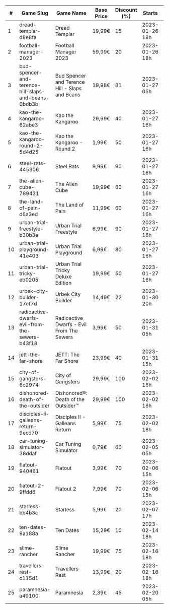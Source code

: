 |#|Game Slug|Game Name|Base Price|Discount (%)|Starts|Ends|
|---|---|---|---|---|---|---|
|1|dread-templar-d8e8fa|Dread Templar|19,99€|15|2023-01-26 18h|2023-02-02 18h|
|2|football-manager-2023|Football Manager 2023|59,99€|20|2023-01-26 18h|2023-02-02 18h|
|3|bud-spencer-and-terence-hill-slaps-and-beans-0bdb3b|Bud Spencer and Terence Hill - Slaps and Beans|19,98€|81|2023-01-27 05h|2023-02-12 05h|
|4|kao-the-kangaroo-62abe3|Kao the Kangaroo|29,99€|40|2023-01-27 16h|2023-02-03 16h|
|5|kao-the-kangaroo-round-2-5d4d25|Kao the Kangaroo - Round 2|1,99€|50|2023-01-27 16h|2023-02-03 16h|
|6|steel-rats-445306|Steel Rats|9,99€|90|2023-01-27 16h|2023-02-03 16h|
|7|the-alien-cube-789431|The Alien Cube|19,99€|60|2023-01-27 16h|2023-01-29 16h|
|8|the-land-of-pain-d6a3ed|The Land of Pain|11,99€|60|2023-01-27 16h|2023-01-29 16h|
|9|urban-trial-freestyle-b30b3e|Urban Trial Freestyle|6,99€|90|2023-01-27 16h|2023-02-03 16h|
|10|urban-trial-playground-41e403|Urban Trial Playground|6,99€|80|2023-01-27 16h|2023-02-03 16h|
|11|urban-trial-tricky-eb0205|Urban Trial Tricky Deluxe Edition|19,99€|50|2023-01-27 16h|2023-02-03 16h|
|12|urbek-city-builder-17cf7d|Urbek City Builder|14,49€|22|2023-01-30 20h|2023-02-13 20h|
|13|radioactive-dwarfs-evil-from-the-sewers-b43f18|Radioactive Dwarfs - Evil From The Sewers|3,99€|50|2023-01-31 05h|2023-02-07 05h|
|14|jett-the-far-shore|JETT: The Far Shore|23,99€|40|2023-01-31 15h|2023-02-14 15h|
|15|city-of-gangsters-6c2974|City of Gangsters|29,99€|100|2023-02-02 16h|2023-02-09 16h|
|16|dishonored-death-of-the-outsider|Dishonored®: Death of the Outsider™|29,99€|100|2023-02-02 16h|2023-02-09 16h|
|17|disciples-ii-galleans-return-9ecd70|Disciples II - Galleans Return|5,99€|75|2023-02-02 18h|2023-02-16 18h|
|18|car-tuning-simulator-38ddaf|Car Tuning Simulator|0,79€|60|2023-02-05 05h|2023-02-24 05h|
|19|flatout-940461|Flatout|3,99€|70|2023-02-06 15h|2023-02-20 15h|
|20|flatout-2-9ffdd6|Flatout 2|7,99€|70|2023-02-06 15h|2023-02-20 15h|
|21|starless-bb4b3c|Starless|5,99€|20|2023-02-07 17h|2023-02-14 17h|
|22|ten-dates-9a188a|Ten Dates|15,29€|10|2023-02-14 18h|2023-02-21 18h|
|23|slime-rancher|Slime Rancher|19,99€|75|2023-02-16 18h|2023-02-27 18h|
|24|travellers-rest-c115d1|Travellers Rest|13,99€|20|2023-02-16 18h|2023-02-27 18h|
|25|paramnesia-a49100|Paramnesia|2,39€|45|2023-02-20 05h|2023-02-27 05h|
